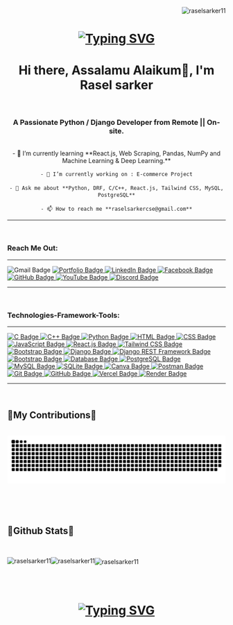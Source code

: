 <p align="right"> <img src="https://komarev.com/ghpvc/?username=raselsarker11&label=Profile%20views&color=0e75b6&style=flat" alt="raselsarker11" /> </p>


<h1 align="center">
 <a href="https://git.io/typing-svg"><img src="https://readme-typing-svg.demolab.com?font=Fira+Code&pause=1000&random=false&width=435&lines=Hi+There!+👋;+I'm+Rasel+sarker" alt="Typing SVG" /></a>
</h1>


<h1 align="center">Hi there, Assalamu Alaikum👋, I'm Rasel sarker </h1>
<br/>

<h3 align="center">A Passionate Python / Django Developer from Remote || On-site.</h3>
<br/>



<div align="center">
    - 🌱 I’m currently learning **React.js, Web Scraping, Pandas, NumPy and Machine Learning & Deep Learning.**
 
    - 🔭 I’m currently working on : E-commerce Project

    - 💬 Ask me about **Python, DRF, C/C++, React.js, Tailwind CSS, MySQL, PostgreSQL**
    
    - 📫 How to reach me **raselsarkercse@gmail.com**
</div>

<hr>
<br/>

<h3 align="left">Reach Me Out:</h3>
<hr>



<div align="center>
    <a href="mailto: raselsarkercse@gmali.com" target="_blank">
    <img src="https://img.shields.io/badge/Gmail-D14836?style=for-the-badge&logo=gmail&logoColor=white" alt="Gmail Badge"/>
  </a>
    <a href="https://my-portfolio-eight-ebon-51.vercel.app/" target="_blank">
     <img src="https://img.shields.io/badge/Portfolio-7289DA?style=for-the-badge&logo=portfolio&logoColor=white" alt="Portfolio Badge" />
   </a>
    <a href="https://www.linkedin.com/in/rasel-sarker-405160227/" target="_blank">
    <img src="https://img.shields.io/badge/LinkedIn-0077B5?style=for-the-badge&logo=linkedin&logoColor=white" alt="LinkedIn Badge" />
  </a>
  <a href="https://www.facebook.com/mdrasel.sarker.7773631" target="_blank" >
    <img src="https://img.shields.io/badge/Facebook-1877F2?style=for-the-badge&logo=facebook&logoColor=white" alt="Facebook Badge" />
  </a>
  <a href="https://www.facebook.com/mdrasel.sarker.7773631" target="_blank" >
    <img src="https://img.shields.io/badge/GitHub-181717?style=for-the-badge&logo=github&logoColor=white" alt="GitHub Badge" />
  </a>
  
  <a href="https://www.youtube.com/channel/UCmUXb0GVw5HfF7DBSg8rqAg" target="_blank">
    <img src="https://img.shields.io/badge/YouTube-FF0000?style=for-the-badge&logo=youtube&logoColor=white" alt="YouTube Badge" />
  </a>
  
  <a href="rasel_sarker" target="_blank" >
    <img src="https://img.shields.io/badge/Discord-7289DA?style=for-the-badge&logo=discord&logoColor=white" alt="Discord Badge" />
  </a>
</div>

<hr>


<br/>
<h3 align="left">Technologies-Framework-Tools:</h3>
<hr>

<p align="left">
  <a href="https://www.cprogramming.com/" target="_blank" rel="noreferrer">
    <img src="https://img.shields.io/badge/C-A8B9CC?style=for-the-badge&logo=c&logoColor=white" alt="C Badge" />
  </a>
  <a href="https://www.cplusplus.com/" target="_blank" rel="noreferrer">
    <img src="https://img.shields.io/badge/C++-00599C?style=for-the-badge&logo=c%2B%2B&logoColor=white" alt="C++ Badge" />
  </a>
  <a href="https://www.python.org/" target="_blank" rel="noreferrer">
    <img src="https://img.shields.io/badge/Python-3776AB?style=for-the-badge&logo=python&logoColor=white" alt="Python Badge" />
  </a>
  <a href="https://developer.mozilla.org/en-US/docs/Web/HTML" target="_blank" rel="noreferrer">
    <img src="https://img.shields.io/badge/HTML5-E34F26?style=for-the-badge&logo=html5&logoColor=white" alt="HTML Badge" />
  </a>
  <a href="https://developer.mozilla.org/en-US/docs/Web/CSS" target="_blank" rel="noreferrer">
    <img src="https://img.shields.io/badge/CSS3-1572B6?style=for-the-badge&logo=css3&logoColor=white" alt="CSS Badge" />
  </a>
  <a href="https://developer.mozilla.org/en-US/docs/Web/JavaScript" target="_blank" rel="noreferrer">
    <img src="https://img.shields.io/badge/JavaScript-F7DF1E?style=for-the-badge&logo=javascript&logoColor=black" alt="JavaScript Badge" />
  </a>
  <a href="https://reactjs.org/" target="_blank" rel="noreferrer">
    <img src="https://img.shields.io/badge/React-61DAFB?style=for-the-badge&logo=react&logoColor=white" alt="React.js Badge" />
  </a>
  <a href="https://tailwindcss.com/" target="_blank" rel="noreferrer">
   <img src="https://img.shields.io/badge/Tailwind_CSS-38B2AC?style=for-the-badge&logo=tailwind-css&logoColor=white" alt="Tailwind CSS Badge" />
  </a>
  <a href="https://getbootstrap.com/" target="_blank" rel="noreferrer">
    <img src="https://img.shields.io/badge/Bootstrap-7952B3?style=for-the-badge&logo=bootstrap&logoColor=white" alt="Bootstrap Badge" />
  </a>
  <a href="https://www.djangoproject.com/" target="_blank" rel="noreferrer">
    <img src="https://img.shields.io/badge/Django-092E20?style=for-the-badge&logo=django&logoColor=white" alt="Django Badge" />
  </a>
  <a href="https://www.django-rest-framework.org/" target="_blank" rel="noreferrer">
    <img src="https://img.shields.io/badge/Django_REST_Framework-092E20?style=for-the-badge&logo=django&logoColor=white" alt="Django REST Framework Badge" />
  </a>
 
  <a href="https://getbootstrap.com/" target="_blank" rel="noreferrer">
     <img src="https://img.shields.io/badge/Bootstrap-7952B3?style=for-the-badge&logo=bootstrap&logoColor=white" alt="Bootstrap Badge" />
  </a>
  <a href="https://www.database.org/" target="_blank" rel="noreferrer">
    <img src="https://img.shields.io/badge/Database-336791?style=for-the-badge&logo=database&logoColor=white" alt="Database Badge" />
  </a>
  <a href="https://www.postgresql.org/" target="_blank" rel="noreferrer">
    <img src="https://img.shields.io/badge/PostgreSQL-336791?style=for-the-badge&logo=postgresql&logoColor=white" alt="PostgreSQL Badge" />
  </a>
  <a href="https://www.mysql.com/" target="_blank" rel="noreferrer">
    <img src="https://img.shields.io/badge/MySQL-4479A1?style=for-the-badge&logo=mysql&logoColor=white" alt="MySQL Badge" />
  </a>
  <a href="https://www.sqlite.org/" target="_blank" rel="noreferrer">
     <img src="https://img.shields.io/badge/SQLite-003B57?style=for-the-badge&logo=sqlite&logoColor=white" alt="SQLite Badge" />
  </a>
  <a href="https://www.canva.com/" target="_blank" rel="noreferrer">
    <img src="https://img.shields.io/badge/Canva-00C4CC?style=for-the-badge&logo=canva&logoColor=white" alt="Canva Badge" />
  </a>
  <a href="https://www.postman.com/" target="_blank" rel="noreferrer">
    <img src="https://img.shields.io/badge/Postman-FF6C37?style=for-the-badge&logo=postman&logoColor=white" alt="Postman Badge" />
  </a>
  <a href="https://www.github.com/" target="_blank" rel="noreferrer">
    <img src="https://img.shields.io/badge/Git-F05032?style=for-the-badge&logo=git&logoColor=white" alt="Git Badge" />
  </a>
  <a href="https://www.github.com/" target="_blank" rel="noreferrer">
    <img src="https://img.shields.io/badge/GitHub-181717?style=for-the-badge&logo=github&logoColor=white" alt="GitHub Badge" />
  </a>
  <a href="https://www.vercel.com/" target="_blank" rel="noreferrer">
    <img src="https://img.shields.io/badge/Vercel-000000?style=for-the-badge&logo=vercel&logoColor=white" alt="Vercel Badge" />
  </a>
  <a href="https://www.On Render.com/" target="_blank" rel="noreferrer">
   <img src="https://img.shields.io/badge/Render-46E3B7?style=for-the-badge&logo=render&logoColor=white" alt="Render Badge" />
  </a>
</p>
<hr>


<br/>
<div align="left">
  <h2>👋My Contributions👋</h2>
  <br/>
  <img src="https://raw.githubusercontent.com/salesp07/salesp07/output/github-contribution-grid-snake.svg" alt="snake eating my contributions"/>

 
  <br/><br/><br/>
</div>




<div align="left">
  <h2>👋Github Stats👋</h2>
  <br/>
  <p><img align="left" src="https://github-readme-stats.vercel.app/api/top-langs?username=raselsarker11&show_icons=true&locale=en&layout=compact&theme=dark" alt="raselsarker11" /></p>
  <p><img align="left" src="https://github-readme-stats.vercel.app/api?username=raselsarker11&show_icons=true&locale=en&theme=dark" alt="raselsarker11" /></p>
  <p><img align="center" src="https://github-readme-streak-stats.herokuapp.com/?user=raselsarker11&theme=dark" alt="raselsarker11" /></p>
  <br/>
 

 <br/>
</div>


<h1 align="center">
 <a href="https://git.io/typing-svg"><img src="https://readme-typing-svg.demolab.com?font=Fira+Code&pause=1000&random=false&width=435&lines=Shoot+me+a+message+in+linkedin!+👋;+Thanks+for+visiting+my+profile" alt="Typing  SVG" /></a>
</h1>


